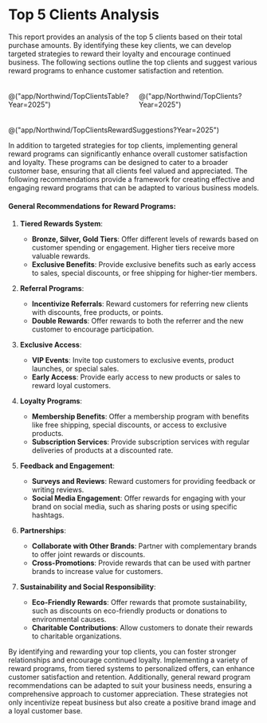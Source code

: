 ﻿---
Title: "Top 5 Clients by Amount per Month"
Abstract: "The report analyzes the top 5 clients based on their total purchase amounts, highlighting key clients such as QUICK-Stop and Ernst Handel. It suggests targeted reward strategies to enhance customer satisfaction and retention, including discounts, exclusive access, and personalized services. Additionally, the report provides general recommendations for creating effective reward programs to foster overall customer loyalty."
Thumbnail: "images/TopClients.png"
Published: "2024-09-24"
Authors:
  - "Roland Bürgi"
Tags:
  - "Top Clients"
  - "Purchase Analysis"
  - "Customer Loyalty"
  - "Reward Programs"
  - "Client Retention"
  - "VIP Clients"
  - "Discount Strategies"
  - "Customer Satisfaction"
  - "Loyalty Programs"
  - "Business Development"
---
# Top 5 Clients Analysis

This report provides an analysis of the top 5 clients based on their total purchase amounts. By identifying these key clients, we can develop targeted strategies to reward their loyalty and encourage continued business. The following sections outline the top clients and suggest various reward programs to enhance customer satisfaction and retention.

<div style="display: flex; gap: 20px; margin: 20px 0;">
  <div style="flex: 1;">

@("app/Northwind/TopClientsTable?Year=2025")

  </div>
  <div style="flex: 1;">

@("app/Northwind/TopClients?Year=2025")

  </div>
</div>

@("app/Northwind/TopClientsRewardSuggestions?Year=2025")

In addition to targeted strategies for top clients, implementing general reward programs can significantly enhance overall customer satisfaction and loyalty. These programs can be designed to cater to a broader customer base, ensuring that all clients feel valued and appreciated. The following recommendations provide a framework for creating effective and engaging reward programs that can be adapted to various business models.

#### General Recommendations for Reward Programs:
1. **Tiered Rewards System**:
   - **Bronze, Silver, Gold Tiers**: Offer different levels of rewards based on customer spending or engagement. Higher tiers receive more valuable rewards.
   - **Exclusive Benefits**: Provide exclusive benefits such as early access to sales, special discounts, or free shipping for higher-tier members.

2. **Referral Programs**:
   - **Incentivize Referrals**: Reward customers for referring new clients with discounts, free products, or points.
   - **Double Rewards**: Offer rewards to both the referrer and the new customer to encourage participation.

3. **Exclusive Access**:
   - **VIP Events**: Invite top customers to exclusive events, product launches, or special sales.
   - **Early Access**: Provide early access to new products or sales to reward loyal customers.

4. **Loyalty Programs**:
   - **Membership Benefits**: Offer a membership program with benefits like free shipping, special discounts, or access to exclusive products.
   - **Subscription Services**: Provide subscription services with regular deliveries of products at a discounted rate.

5. **Feedback and Engagement**:
   - **Surveys and Reviews**: Reward customers for providing feedback or writing reviews.
   - **Social Media Engagement**: Offer rewards for engaging with your brand on social media, such as sharing posts or using specific hashtags.

6. **Partnerships**:
   - **Collaborate with Other Brands**: Partner with complementary brands to offer joint rewards or discounts.
   - **Cross-Promotions**: Provide rewards that can be used with partner brands to increase value for customers.

7. **Sustainability and Social Responsibility**:
    - **Eco-Friendly Rewards**: Offer rewards that promote sustainability, such as discounts on eco-friendly products or donations to environmental causes.
    - **Charitable Contributions**: Allow customers to donate their rewards to charitable organizations.

By identifying and rewarding your top clients, you can foster stronger relationships and encourage continued loyalty. Implementing a variety of reward programs, from tiered systems to personalized offers, can enhance customer satisfaction and retention. Additionally, general reward program recommendations can be adapted to suit your business needs, ensuring a comprehensive approach to customer appreciation. These strategies not only incentivize repeat business but also create a positive brand image and a loyal customer base.
